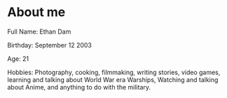 # About me

Full Name: Ethan Dam

Birthday: September 12 2003

Age: 21

Hobbies: Photography, cooking, filmmaking, writing stories, video games, learning and talking about World War era Warships, Watching and talking about Anime, and anything to do with the military.
